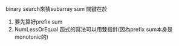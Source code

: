 binary search來猜subarray sum
關鍵在於
1. 要先算好prefix sum
2. NumLessOrEqual 函式的寫法可以用雙指針(因為prefix sum本身是monotonic的)